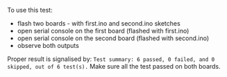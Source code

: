 To use this test:
 - flash two boards - with first.ino and second.ino sketches
 - open serial console on the first board (flashed with first.ino)
 - open serial console on the second board (flashed with second.ino)
 - observe both outputs

Proper result is signalised by:
```Test summary: 6 passed, 0 failed, and 0 skipped, out of 6 test(s).```
Make sure all the test passed on both boards.